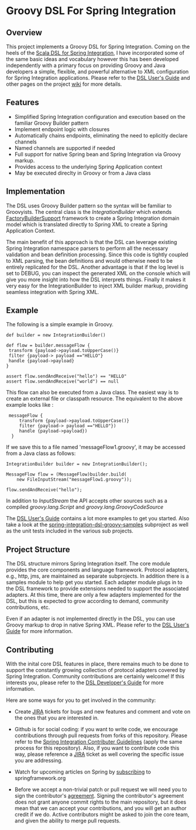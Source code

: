 Groovy DSL For Spring Integration
=================================

## Overview
This project implements a Groovy DSL for Spring Integration. Coming on the heels of the [Scala DSL for Spring Integration](https://github.com/SpringSource/spring-integration-dsl-scala), I have incorporated some of the same basic ideas and vocabulary however this has been developed independently with a primary focus on providing Groovy and Java developers a simple, flexible, and powerful alternative to XML configuration for Spring Integration applications. Please refer to the [DSL User's Guide](https://github.com/SpringSource/spring-integration-dsl-groovy/wiki/DSL-User's-Guide) and other pages on the project [wiki](https://github.com/SpringSource/spring-integration-dsl-groovy/wiki) for more details.

## Features
* Simplified Spring Integration configuration and execution based on the familiar Groovy Builder pattern
* Implement endpoint logic with closures
* Automatically chains endpoints, eliminating the need to eplicitly declare channels
* Named channels are supported if needed
* Full support for native Spring bean and Spring Integration via Groovy markup. 
* Provides access to the underlying Spring Application context
* May be executed direclty in Groovy or from a Java class

## Implementation
The DSL uses Groovy Builder pattern so the syntax will be familiar to Groovyists. The central class is the *IntegrationBuilder* which extends  [FactoryBuilderSupport](https://groovy.codehaus.org/FactoryBuilderSupport) framework to create a Spring Integration domain model which is translated directly to Spring XML to create a Spring Application Context. 

The main benefit of this approach is that the DSL can leverage existing Spring Integration namespace parsers to perform all the necessary validation and bean definition processing. Since this code is tightly coupled to XML parsing, the bean definitions and would otherwise need to be entirely replicated for the DSL. Another advantage is that if the log level is set to DEBUG, you can inspect the generated XML on the console which will give you more insight into how the DSL interprets things. Finally it makes it very easy for the IntegrationBuilder to inject XML builder markup, providing seamless integration with Spring XML.

## Example

The following is a simple example in Groovy.

    def builder = new IntegrationBuilder()

    def flow = builder.messageFlow {
	 transform {payload->payload.toUpperCase()}
	 filter {payload-> payload =="HELLO"}
	 handle {payload->payload}
    }

    assert flow.sendAndReceive("hello") == "HELLO"
    assert flow.sendAndReceive("world") == null


This flow can also be executed from a Java class. The easiest way is to create an external file or classpath resource. The equivalent to the above example looks like :

     messageFlow {
	     transform {payload->payload.toUpperCase()}
	     filter {payload-> payload =="HELLO"})
	     handle {payload->payload})
      }

If we save this to a file named 'messageFlow1.groovy', it may be accessed from a Java class as follows:

    IntegrationBuilder builder = new IntegrationBuilder();
    
    MessageFlow flow = (MessageFlow)builder.build(
    	new FileInputStream("messageFlow1.groovy"));
    	
    flow.sendAndReceive("hello");
    
In addition to *InputStream* the API accepts other sources such as a compiled *groovy.lang.Script* and *groovy.lang.GroovyCodeSource*

 The [DSL User's Guide](https://github.com/SpringSource/spring-integration-dsl-groovy/wiki/DSL-User's-Guide) contains a lot more examples to get you started. Also take a look at the [spring-integration-dsl-groovy-samples](https://github.com/SpringSource/spring-integration-dsl-groovy/tree/master/spring-integration-dsl-groovy-samples) subproject as well as the unit tests included in the various sub projects. 


## Project Structure

The DSL structure mirrors Spring Integration itself. The core module provides the core components and language framework. Protocol adapters, e.g., http, jms, are maintained as separate subprojects. In addition there is a samples module to help get you started. Each adapter module plugs in to the DSL framework to provide extensions needed to support the associated adapters. At this time, there are only a few adapters implemented for the DSL, but this is expected to grow according to demand, community contributions, etc.  

Even if an adapter is not implemented directly in the DSL, you can use Groovy markup to drop in native Spring XML. Please refer to the [DSL User's Guide](https://github.com/SpringSource/spring-integration-dsl-groovy/wiki/DSL-User's-Guide) for more information.

## Contributing 

With the inital core DSL features in place, there remains much to be done to support the constantly growing collection of protocol adapters covered by Spring Integration. Community contributions are certainly welcome! If this interests you, please refer to the [DSL Developer's Guide](https://github.com/SpringSource/spring-integration-dsl-groovy/wiki/DSL-Developer's-Guide) for more information.

Here are some ways for you to get involved in the community:

* Create [JIRA](https://jira.springsource.org/browse/INTDSLGROOVY) tickets for bugs and new features and comment and vote on the ones that you are interested in.

* Github is for social coding: if you want to write code, we encourage contributions through pull requests from forks of this repository. Please refer to the [Spring Integration Contributer Guidelines](https://github.com/SpringSource/spring-integration/wiki/Contributor-Guidelines) (apply the same process for this repository). Also, if you want to contribute code this way, please reference a [JIRA](https://jira.springsource.org/browse/INTDSLGROOVY) ticket as well covering the specific issue you are addressing.

* Watch for upcoming articles on Spring by [subscribing](www.springsource.org/node/feed) to springframework.org

* Before we accept a non-trivial patch or pull request we will need you to sign the contributor's [agreement](https://support.springsource.com/spring_committer_signup). Signing the contributor's agreement does not grant anyone commit rights to the main repository, but it does mean that we can accept your contributions, and you will get an author credit if we do. Active contributors might be asked to join the core team, and given the ability to merge pull requests.